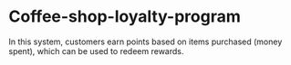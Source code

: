 # Coffee-shop-loyalty-program
In this system, customers earn points based on items purchased (money spent), which can be used to redeem rewards.
